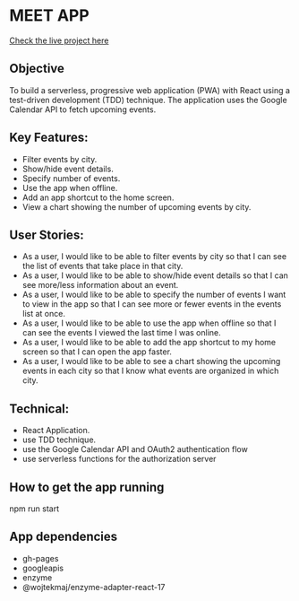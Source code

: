 # MEET APP
[Check the live project here](https://ramirune.github.io/meet/)

## Objective

To build a serverless, progressive web application (PWA) with React using a
test-driven development (TDD) technique. The application uses the Google
Calendar API to fetch upcoming events.

## Key Features:

- Filter events by city.
- Show/hide event details.
- Specify number of events.
- Use the app when offline.
- Add an app shortcut to the home screen.
- View a chart showing the number of upcoming events by city.

## User Stories:

- As a user, I would like to be able to filter events by city so that I can see the list of events that
  take place in that city.
- As a user, I would like to be able to show/hide event details so that I can see more/less
  information about an event.
- As a user, I would like to be able to specify the number of events I want to view in the app so
  that I can see more or fewer events in the events list at once.
- As a user, I would like to be able to use the app when offline so that I can see the events I
  viewed the last time I was online.
- As a user, I would like to be able to add the app shortcut to my home screen so that I can
  open the app faster.
- As a user, I would like to be able to see a chart showing the upcoming events in each city so
  that I know what events are organized in which city.

## Technical:

- React Application.
- use TDD technique.
- use the Google Calendar API and OAuth2 authentication flow
- use serverless functions for the authorization server

## How to get the app running

npm run start

## App dependencies

- gh-pages
- googleapis
- enzyme
- @wojtekmaj/enzyme-adapter-react-17 <!-- this is unofficial adapter, which is the same as the one for React16 but modified to work with React17 -->
